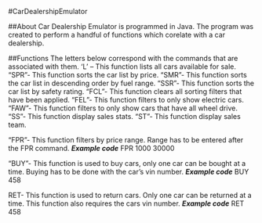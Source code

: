 
#CarDealershipEmulator
 
##About
Car Dealership Emulator is programmed in Java. The program was created to perform a handful of functions which corelate with a car dealership.

##Functions
The letters below correspond with the commands that are associated with them. 
‘L’ – This function lists all cars available for sale.
“SPR”- This function sorts the car list by price. 
“SMR”- This function sorts the car list in descending order by fuel range. 
“SSR”-  This function sorts the car list by safety rating. 
“FCL”- This function clears all sorting filters that have been applied.
“FEL”- This function filters to only show electric cars.
“FAW”- This function filters to only show cars that have all wheel drive.
“SS”- This function display sales stats. 
“ST”- This function display sales team. 

“FPR”- This function filters by price range. Range has to be entered after the FPR command.
***Example code***
FPR 1000 30000
 
“BUY”- This function is used to buy cars, only one car can be bought at a time. Buying has to be done with the car’s vin number. 
***Example code***
BUY 458 

RET- This function is used to return cars. Only one car can be returned at a time. This function also requires the cars vin number. 
***Example code***
RET 458 



